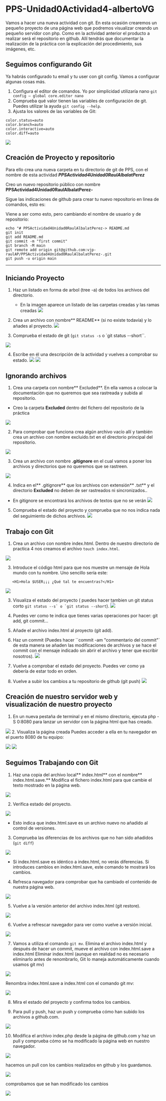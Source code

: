 # PPS-Unidad0Actividad4-albertoVG

Vamos a hacer una nueva actividad con git. En esta ocasión crearemos un pequeño proyecto de una página web que podremos visualizar creando un pequeño servidor con php.
Como en la actividad anterior el producto a realizar será el repositorio en github. Allí tendrás que documentar la realización de la práctica con la explicación del procedimiento, sus imágenes, etc.

## Seguimos configurando Git

Ya habrás configurado tu email y tu user con git config. Vamos a configurar algunas cosas más.

1. Configura el editor de comandos. Yo por simplicidad utilizaría nano ``git config — global core.editor nano``
1. Comprueba qué valor tienen las variables de configuración de git. Puedes utilizar la ayuda ``git config --help``.
1. Ajusta los valores de las  variables de Git:

~~~
color.status=auto
color.branch=auto
color.interactive=auto
color.diff=auto
~~~ 

![](imagenes/Imagenl.png)

## Creación de Proyecto y repositorio

Para ello crea una nueva carpeta en tu directorio de git de PPS, con el nombre de esta actividad ___PPSActividad4Unidad0RaulAlbalatPerez___

Creo un nuevo repositorio público con nombre **PPSActividad4Unidad0RaulAlbalatPerez-** 

Sigue las indicaciones de github para crear tu nuevo repositorio en linea de comandos, esto es:



Viene a ser como esto, pero cambiando el nombre de usuario y de repositorio:

~~~
echo "# PPSActividad4Unidad0RaulAlbalatPerez-> README.md
git init
git add README.md
git commit -m "first commit"
git branch -M main
git remote add origin git@github.com:vjp-raulAP/PPSActividad4Unidad0RaulAlbalatPerez-.git
git push -u origin main
~~~

---
## Iniciando Proyecto 


1. Haz un listado en forma de arbol (tree -a) de todos los archivos del directorio.
	+ En la imagen aparece un listado de las carpetas creadas y las ramas creadas
  ![](imagenes/Imagen2.png)


2. Crea un archivo con nombre** README** (si no existe todavía) y lo añades al proyecto.
  ![](imagenes/Imagen3.png)
 

3. Comprueba el estado de git (`git status -s` o `git status --short``. 

  ![](imagenes/Imagen4.png)

4. Escribe en él una descripción de la actividad y vuelves a comprobar su estado.
![](imagenes/Imagen5.png)
![](imagenes/Imagen6.png)


## Ignorando archivos

1. Crea una carpeta con nombre** Excluded**. En ella vamos a colocar la documentación que no queremos que sea rastreada y subida al repositorio.
+ Creo la carpeta **Excluded** dentro del fichero del repositorio de la práctica
 
![](imagenes/Imagen7.png)

2. Para comprobar que funciona crea algún archivo vacío allí y también crea un archivo con nombre excluido.txt en el directorio principal del repositorio.

![](imagenes/Imagen8.png)

3. Crea un archivo con nombre **.gitignore** en el cual vamos a poner los archivos y directorios que no queremos que se rastreen.

![](imagenes/Imagen9.png)

4. Indica en el** .gitignore** que los archivos con extensión** .txt** y el directorio **Excluded** no deben de ser rastreados ni sincronizados..
+ En gitignore se encontrará los archivos de textos que no se verán 
![](imagenes/Imagen10.png)

5. Comprueba el estado del proyecto y comprueba que no nos indica nada del seguimiento de dichos archivos.
![](imagenes/Imagen11.png)


## Trabajo con Git

1. Crea un archivo con nombre index.html. 
Dentro de nuestro directorio de practica 4 nos creamos el archivo `touch index.html`.

![](imagenes/Imagen12.png)

3. Introduce el código html para que nos muestre un mensaje de Hola mundo con tu nombre. Uno sencillo sería este:
~~~
   <H1>Hola $USER¡¡¡ ¿Qué tal te encuentras?</H1>
~~~   
![](imagenes/Imagen13.png)

3. Visualiza el estado del proyecto ( puedes hacer tambien un git status corto ``git status --s` o `git status --short``). 
![](imagenes/Imagen14.png)

4. Puedes ver como te indica que tienes varias operaciones por hacer: git add, git commit...

5. Añade el archivo index.html al proyecto (git add).
6. Haz un commit (Puedes hacer ``commit -am "commentario del commit"` de esta manera se añaden las modificaciones de archivos y se hace el commit con el mensaje indicado sin abrir el archivo y tener que escribir nosotros).
![](imagenes/Imagen15.png)

7. Vuelve a comprobar el estado del proyecto. Puedes ver como ya debería de estar todo en orden.


8. Vuelve a subir los cambios a tu repositorio de github (git push)
![](imagenes/Imagen16.png)


## Creación de nuestro servidor web y visualización de nuestro proyecto


1. En un nueva pestaña de terminal y en el mismo directorio, ejecuta php -S 0:8080 para lanzar un servidor con la página html que has creado.

![](imagenes/Imagen17.png)
2. Visualiza la página creada Puedes acceder a ella en tu navegador en el puerto 8080 de tu equipo: [](http://localhost:8080)

![](imagenes/Imagen18.png)
![](imagenes/Imagen19.png)


## Seguimos Trabajando con Git

1. Haz una copia del archivo local** index.html** con el nombre** index.html.save.** Modifica el fichero index.html para que cambie el texto mostrado en la página web.

 ![](imagenes/Imagen20.png)

2. Verifica estado del proyecto.

 ![](imagenes/Imagen21.png)

+ Esto indica que index.html.save es un archivo nuevo no añadido al control de versiones.

3. Comprueba las diferencias de los archivos que no han sido añadidos (``git diff``)

![](imagenes/Imagen22.png)
+ Si index.html.save es idéntico a index.html, no verás diferencias. Si introduces cambios en index.html.save, este comando te mostrará los cambios.

4. Refresca navegador para comprobar que ha cambiado el contenido de nuestra página web.
 
![](imagenes/Imagen23.png)

5.  Vuelve a la versión anterior del archivo index.html (git restore).
 
![](imagenes/Imagen24.png)

6. Vuelve a refrescar navegador para ver como vuelve a versión inicial.

![](imagenes/Imagen25.png)

7. Vamos a utiliza el comando ``git mv``. Elimina el archivo index.html y después de hacer un commit, mueve el archivo con index.html.save a index.html
Eliminar index.html (aunque en realidad no es necesario eliminarlo antes de renombrarlo, Git lo maneja automáticamente cuando usamos git mv)


 ![](imagenes/Imagen26.png)

Renombra index.html.save a index.html con el comando git mv:

 ![](imagenes/Imagen27.png)

8. Mira el estado del proyecto y confirma todos los cambios.


9. Para pull y push, haz un push y comprueba cómo han subido los archivos a github.com.

![](imagenes/Imagen28.png)

10.  Modifica el archivo index.php desde la página de github.com y haz un pull y comprueba cómo se ha modificado la página web en nuestro navegador.

![](imagenes/Imagen29.png)

hacemos un pull con los cambios realizados en github y los guardamos.

![](imagenes/Imagen30.png)

comprobamos que se han modificado los cambios

![](imagenes/Imagen31.png)
 

